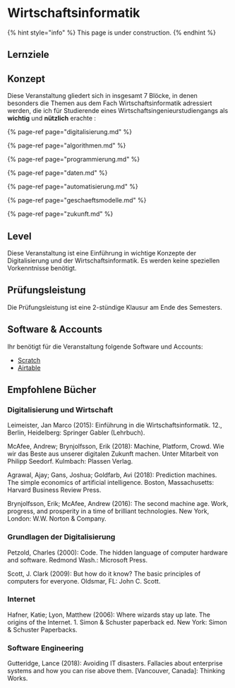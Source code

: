 # Wirtschaftsinformatik

{% hint style="info" %}
This page is under construction.
{% endhint %}

## Lernziele <a id="learning-objectives"></a>

## Konzept <a id="concept"></a>

Diese Veranstaltung gliedert sich in insgesamt 7 Blöcke, in denen besonders die Themen aus dem Fach Wirtschaftsinformatik adressiert werden, die ich für Studierende eines Wirtschaftsingenieurstudiengangs als **wichtig** und **nützlich** erachte :

{% page-ref page="digitalisierung.md" %}

{% page-ref page="algorithmen.md" %}

{% page-ref page="programmierung.md" %}

{% page-ref page="daten.md" %}

{% page-ref page="automatisierung.md" %}

{% page-ref page="geschaeftsmodelle.md" %}

{% page-ref page="zukunft.md" %}

## Level <a id="level"></a>

Diese Veranstaltung ist eine Einführung in wichtige Konzepte der Digitalisierung und der Wirtschaftsinformatik. Es werden keine speziellen Vorkenntnisse benötigt.

## Prüfungsleistung <a id="examination"></a>

Die Prüfungsleistung ist eine 2-stündige Klausur am Ende des Semesters.

## Software & Accounts <a id="software-and-accounts"></a>

Ihr benötigt für die Veranstaltung folgende Software und Accounts:

* [Scratch](https://scratch.mit.edu/)
* [Airtable](https://airtable.com/)

## Empfohlene Bücher

### Digitalisierung und Wirtschaft

Leimeister, Jan Marco \(2015\): Einführung in die Wirtschaftsinformatik. 12., Berlin, Heidelberg: Springer Gabler \(Lehrbuch\).

McAfee, Andrew; Brynjolfsson, Erik \(2018\): Machine, Platform, Crowd. Wie wir das Beste aus unserer digitalen Zukunft machen. Unter Mitarbeit von Philipp Seedorf. Kulmbach: Plassen Verlag.

Agrawal, Ajay; Gans, Joshua; Goldfarb, Avi \(2018\): Prediction machines. The simple economics of artificial intelligence. Boston, Massachusetts: Harvard Business Review Press.

Brynjolfsson, Erik; McAfee, Andrew \(2016\): The second machine age. Work, progress, and prosperity in a time of brilliant technologies. New York, London: W.W. Norton & Company.

### Grundlagen der Digitalisierung

Petzold, Charles \(2000\): Code. The hidden language of computer hardware and software. Redmond Wash.: Microsoft Press.

Scott, J. Clark \(2009\): But how do it know? The basic principles of computers for everyone. Oldsmar, FL: John C. Scott.

### Internet

Hafner, Katie; Lyon, Matthew \(2006\): Where wizards stay up late. The origins of the Internet. 1. Simon & Schuster paperback ed. New York: Simon & Schuster Paperbacks.

### Software Engineering

Gutteridge, Lance \(2018\): Avoiding IT disasters. Fallacies about enterprise systems and how you can rise above them. \[Vancouver, Canada\]: Thinking Works.

### 

